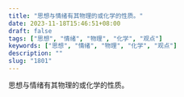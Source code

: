 ```yaml
---
title: "思想与情绪有其物理的或化学的性质。"
date: 2023-11-18T15:46:51+08:00
draft: false
tags: ["思想", "情绪", "物理", "化学", "观点"]
keywords: ["思想", "情绪", "物理", "化学", "观点"]
description: ""
slug: "1801"
---
```


思想与情绪有其物理的或化学的性质。